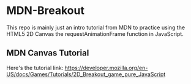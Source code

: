 # MDN-Breakout
This repo is mainly just an intro tutorial from MDN to practice using the HTML5 2D Canvas the requestAnimationFrame function in JavaScript.

## MDN Canvas Tutorial
Here's the tutorial link:  https://developer.mozilla.org/en-US/docs/Games/Tutorials/2D_Breakout_game_pure_JavaScript 

